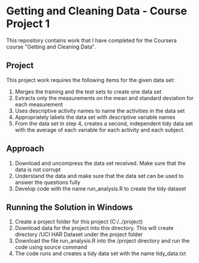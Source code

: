 # Getting and Cleaning Data - Course Project 1
This repository contains work that I have completed for the Coursera course "Getting and Cleaning Data".

## Project
This project work requires the following items for the given data set:
1. Merges the training and the test sets to create one data set
2. Extracts only the measurements on the mean and standard deviation for 
   each measurement
3. Uses descriptive activity names to name the activities in the data set
4. Appropriately labels the data set with descriptive variable names
5. From the data set in step 4, creates a second, independent tidy data set
   with the average of each variable for each activity and each subject.

## Approach
1. Download and uncompress the data set received. Make sure that the data is not corrupt
2. Understand the data and make sure that the data set can be used to answer the questions fully
3. Develop code with the name run_analysis.R to create the tidy dataset

## Running the Solution in Windows
1. Create a project folder for this project (C:/../project)
2. Download data for the project into this directory. This will create directory /UCI HAR Dataset under the project folder
3. Download the file run_analysis.R into the /project directory and run the code using source command
4. The code runs and creates a tidy data set with the name tidy_data.txt
